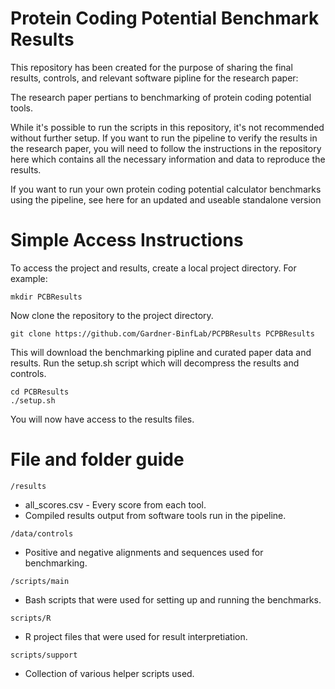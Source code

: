 # Protein Coding Potential Benchmark Results

This repository has been created for the purpose of sharing the final results, controls, and relevant software pipline for the research paper: <insert link>

The research paper pertians to benchmarking of protein coding potential tools.

While it's possible to run the scripts in this repository, it's not recommended without further setup. If you want to run the pipeline to verify the results in the research paper, you will need to follow the instructions in the repository here <insert verificationPipelineRepository> which contains all the necessary information and data to reproduce the results.

If you want to run your own protein coding potential calculator benchmarks using the pipeline, see here for an updated and useable standalone version <insert standaloneRepository>


# Simple Access Instructions

To access the project and results, create a local project directory. For example:
```
mkdir PCBResults
```

Now clone the repository to the project directory.
```
git clone https://github.com/Gardner-BinfLab/PCPBResults PCPBResults
```

This will download the benchmarking pipline and curated paper data and results.
Run the setup.sh script which will decompress the results and controls.
```
cd PCBResults
./setup.sh
```

You will now have access to the results files.


# File and folder guide
```
/results
```
- all_scores.csv - Every score from each tool.
- Compiled results output from software tools run in the pipeline.
```
/data/controls
```
- Positive and negative alignments and sequences used for benchmarking.
```
/scripts/main
```
- Bash scripts that were used for setting up and running the benchmarks.
```
scripts/R
```
- R project files that were used for result interpretiation.
```
scripts/support
```
- Collection of various helper scripts used.
